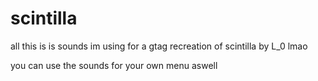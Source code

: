# scintilla

all this is is sounds im using for a gtag recreation of scintilla by L_0 lmao 

you can use the sounds for your own menu aswell